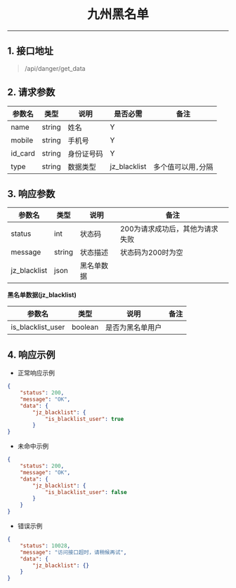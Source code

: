 # <center><span id="九州黑名单">九州黑名单</span></center>
---

## 1. 接口地址
 > /api/danger/get_data

## 2. 请求参数
| 参数名 | 类型 | 说明 | 是否必需 | 备注 |
| --| -- | -- | -- | -- |
| name | string | 姓名 | Y |  |
| mobile | string | 手机号 | Y |  |
| id_card | string | 身份证号码 | Y |  |
| type | string | 数据类型 | jz_blacklist | 多个值可以用`,`分隔 |

## 3. 响应参数
| 参数名 | 类型 | 说明 | 备注 |
| -- | -- | -- | -- |
| status | int | 状态码 | 200为请求成功后，其他为请求失败 |
| message | string | 状态描述 | 状态码为200时为空 |
| jz_blacklist | json | 黑名单数据 |  ||

**黑名单数据(jz_blacklist)**

| 参数名 | 类型 | 说明 | 备注 |
| -- | -- | -- | -- |
| is_blacklist_user | boolean | 是否为黑名单用户 |  ||

## 4. 响应示例
* 正常响应示例 
```json
{
    "status": 200,
    "message": "OK",
    "data": {
        "jz_blacklist": {
            "is_blacklist_user": true
        }
}
```

* 未命中示例
```json
{
    "status": 200,
    "message": "OK",
    "data": {
        "jz_blacklist": {
            "is_blacklist_user": false
        }
	}
}
```

* 错误示例
```json
{
    "status": 10028,
    "message": "访问接口超时，请稍候再试",
    "data": {
        "jz_blacklist": {}
	}
}
```
